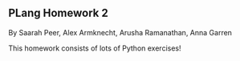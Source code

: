 ## PLang Homework 2 

By Saarah Peer, Alex Armknecht, Arusha Ramanathan, Anna Garren

This homework consists of lots of Python exercises!
